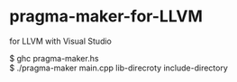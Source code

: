 # pragma-maker-for-LLVM
for LLVM with Visual Studio

$ ghc pragma-maker.hs<br />
$ ./pragma-maker main.cpp lib-direcroty include-directory
